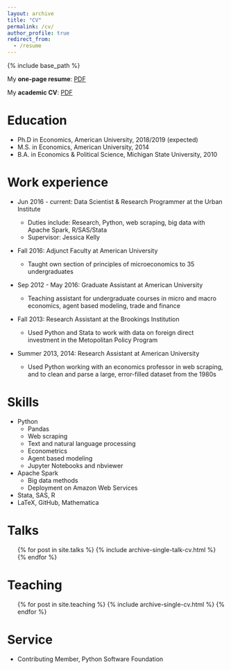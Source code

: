 ```yaml
---
layout: archive
title: "CV"
permalink: /cv/
author_profile: true
redirect_from:
  - /resume
---
```


{% include base_path %}

My **one-page resume**: [PDF](http://levyjeff.github.io/files/Levy_CV.pdf) 

My **academic CV**: [PDF]() 

Education
======
* Ph.D in Economics, American University, 2018/2019 (expected)
* M.S. in Economics, American University, 2014
* B.A. in Economics & Political Science, Michigan State University, 2010

Work experience
======
* Jun 2016 - current: Data Scientist & Research Programmer at the Urban Institute
  * Duties include: Research, Python, web scraping, big data with Apache Spark, R/SAS/Stata
  * Supervisor: Jessica Kelly

* Fall 2016: Adjunct Faculty at American University
  * Taught own section of principles of microeconomics to 35 undergraduates
  
* Sep 2012 - May 2016: Graduate Assistant at American University
  * Teaching assistant for undergraduate courses in micro and macro economics, agent based modeling, trade and finance
  
* Fall 2013: Research Assistant at the Brookings Institution
  * Used Python and Stata to work with data on foreign direct investment in the Metopolitan Policy Program
  
* Summer 2013, 2014: Research Assistant at American University
  * Used Python working with an economics professor in web scraping, and to clean and parse a large, error-filled dataset from the 1980s
  
Skills
======
* Python
  * Pandas
  * Web scraping
  * Text and natural language processing
  * Econometrics
  * Agent based modeling
  * Jupyter Notebooks and nbviewer
* Apache Spark
  * Big data methods
  * Deployment on Amazon Web Services
* Stata, SAS, R
* LaTeX, GitHub, Mathematica

Talks
======
  <ul>{% for post in site.talks %}
    {% include archive-single-talk-cv.html %}
  {% endfor %}</ul>
  
Teaching
======
  <ul>{% for post in site.teaching %}
    {% include archive-single-cv.html %}
  {% endfor %}</ul>
  
Service
======
* Contributing Member, Python Software Foundation
